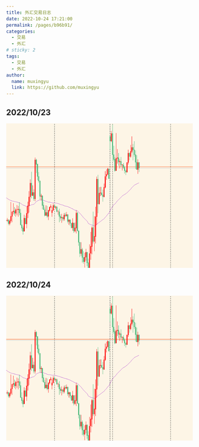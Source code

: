 ```yaml
---
title: 外汇交易日志
date: 2022-10-24 17:21:00
permalink: /pages/b96b91/
categories:
  - 交易
  - 外汇
# sticky: 2
tags:
  - 交易
  - 外汇
author: 
  name: muxingyu
  link: https://github.com/muxingyu
---
```


## 2022/10/23
![](2022-10-24-17-22-59.png)

## 2022/10/24
![](2022-10-24-17-22-59.png)
